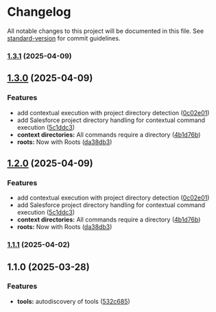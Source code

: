 # Changelog

All notable changes to this project will be documented in this file. See [standard-version](https://github.com/conventional-changelog/standard-version) for commit guidelines.

### [1.3.1](https://github.com/codefriar/sf-mcp/compare/v1.3.0...v1.3.1) (2025-04-09)

## [1.3.0](https://github.com/codefriar/sf-mcp/compare/v1.1.1...v1.3.0) (2025-04-09)


### Features

* add contextual execution with project directory detection ([0c02e01](https://github.com/codefriar/sf-mcp/commit/0c02e0100da6906ea0ece9e26e0fd75ec0886044))
* add Salesforce project directory handling for contextual command execution ([5c1ddc3](https://github.com/codefriar/sf-mcp/commit/5c1ddc3783a0e8e80f357dfb0c9c082e8710b36d))
* **context directories:** All commands require a directory ([4b1d76b](https://github.com/codefriar/sf-mcp/commit/4b1d76b0b38c9b5b01b12efbed2ad107320af3c2))
* **roots:** Now with Roots ([da38db3](https://github.com/codefriar/sf-mcp/commit/da38db3187809b42c47604d9d078238d2d02705a))

## [1.2.0](https://github.com/codefriar/sf-mcp/compare/v1.1.1...v1.2.0) (2025-04-09)


### Features

* add contextual execution with project directory detection ([0c02e01](https://github.com/codefriar/sf-mcp/commit/0c02e0100da6906ea0ece9e26e0fd75ec0886044))
* add Salesforce project directory handling for contextual command execution ([5c1ddc3](https://github.com/codefriar/sf-mcp/commit/5c1ddc3783a0e8e80f357dfb0c9c082e8710b36d))
* **context directories:** All commands require a directory ([4b1d76b](https://github.com/codefriar/sf-mcp/commit/4b1d76b0b38c9b5b01b12efbed2ad107320af3c2))
* **roots:** Now with Roots ([da38db3](https://github.com/codefriar/sf-mcp/commit/da38db3187809b42c47604d9d078238d2d02705a))

### [1.1.1](https://github.com/codefriar/sf-mcp/compare/v1.1.0...v1.1.1) (2025-04-02)

## 1.1.0 (2025-03-28)


### Features

* **tools:** autodiscovery of tools ([532c685](https://github.com/codefriar/sf-mcp/commit/532c685aa8b22f01e81b4bfa69024c14a05d932d))
